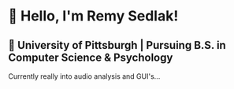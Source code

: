 # 👋 Hello, I'm Remy Sedlak!

📍 University of Pittsburgh | Pursuing B.S. in Computer Science & Psychology  
---
Currently really into audio analysis and GUI's...
